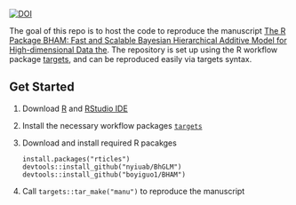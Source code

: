 
[![DOI](https://zenodo.org/badge/457404823.svg)](https://zenodo.org/doi/10.5281/zenodo.10472306)

<!-- badges: start -->
<!-- badges: end -->

The goal of this repo is to host the code to reproduce the manuscript [The R Package BHAM: Fast and Scalable Bayesian Hierarchical Additive Model for High-dimensional Data the](https://arxiv.org/pdf/2207.02348.pdf). The repository is set up using the R workflow package [targets](https://cran.r-project.org/web/packages/targets/index.html), and can be reproduced easily via targets syntax.


## Get Started

1.  Download [R](https://www.r-project.org/) and [RStudio
    IDE](https://www.rstudio.com/products/rstudio/download/)
2.  Install the necessary workflow packages
    [`targets`](https://cran.r-project.org/web/packages/targets/index.html)
3. Download and install required R pacakges
    
    ```
    install.packages("rticles")
    devtools::install_github("nyiuab/BhGLM")
    devtools::install_github("boyiguo1/BHAM")
    ```

4.  Call `targets::tar_make("manu")` to reproduce the manuscript
